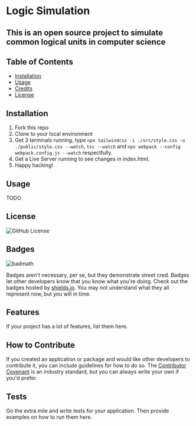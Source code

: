# Logic Simulation

## This is an open source project to simulate common logical units in computer science

## Table of Contents

- [Installation](#installation)
- [Usage](#usage)
- [Credits](#credits)
- [License](#license)

## Installation

1. Fork this repo
2. Clone to your local environment
3. Get 3 terminals running, type `npx tailwindcss -i ./src/style.css -o ./public/style.css --watch`, `tsc --watch` and `npx webpack --config webpack.config.js --watch` respectfully.
4. Get a Live Server running to see changes in index.html.
5. Happy hacking!

## Usage

TODO

## License

![GitHub License](https://img.shields.io/github/license/Luieitalian/Logic_Sim_Prototype)


## Badges

![badmath](https://img.shields.io/github/languages/top/lernantino/badmath)

Badges aren't necessary, per se, but they demonstrate street cred. Badges let other developers know that you know what you're doing. Check out the badges hosted by [shields.io](https://shields.io/). You may not understand what they all represent now, but you will in time.

## Features

If your project has a lot of features, list them here.

## How to Contribute

If you created an application or package and would like other developers to contribute it, you can include guidelines for how to do so. The [Contributor Covenant](https://www.contributor-covenant.org/) is an industry standard, but you can always write your own if you'd prefer.

## Tests

Go the extra mile and write tests for your application. Then provide examples on how to run them here.